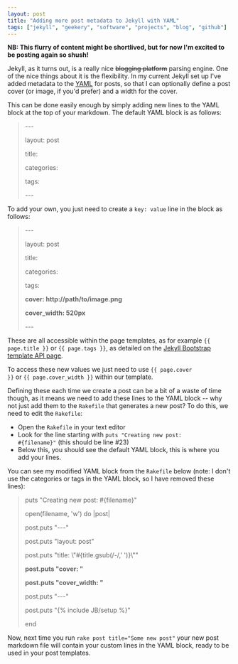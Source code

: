 ```yaml
---
layout: post
title: "Adding more post metadata to Jekyll with YAML"
tags: ["jekyll", "geekery", "software", "projects", "blog", "github"]
---
```

<strong>NB: This flurry of content might be shortlived, but for now I'm excited to be posting again so shush!</strong>

Jekyll, as it turns out, is a really nice <s>blogging platform</s> parsing engine. One of the nice things about it is the flexibility. In my current Jekyll set up I've added metadata to the [YAML](http://www.yaml.org/) for posts, so that I can optionally define a post cover (or image, if you'd prefer) and a width for the cover.

This can be done easily enough by simply adding new lines to the YAML block at the top of your markdown. The default YAML block is as follows:

<blockquote class="code">
<p>---</p>
<p>layout: post</p>
<p>title: </p>
<p>categories: </p>
<p>tags: </p>
<p>---</p>
</blockquote>

To add your own, you just need to create a <code>key: value</code> line in the block as follows:

<blockquote class="code">
<p>---</p>
<p>layout: post</p>
<p>title: </p>
<p>categories: </p>
<p>tags: </p>
<p><strong>cover: http://path/to/image.png</strong></p>
<p><strong>cover_width: 520px</strong></p>
<p>---</p>
</blockquote>

These are all accessible within the page templates, as for example <code>&#123;&#123; page.title }}</code> or <code>&#123;&#123; page.tags }}</code>, as detailed on the [Jekyll Bootstrap template API page](http://jekyllbootstrap.com/api/template-data-api.html).

To access these new values we just need to use <code>&#123;&#123; page.cover }}</code> or <code>&#123;&#123; page.cover_width }}</code> within our template.

Defining these each time we create a post can be a bit of a waste of time though, as it means we need to add these lines to the YAML block -- why not just add them to the <code>Rakefile</code> that generates a new post? To do this, we need to edit the <code>Rakefile</code>:
- Open the <code>Rakefile</code> in your text editor
- Look for the line starting with <code>puts "Creating new post: #{filename}"</code> (this should be line \#23)
- Below this, you should see the default YAML block, this is where you add your lines.

You can see my modified YAML block from  the <code>Rakefile</code> below (note: I don't use the categories or tags in the YAML block, so I have removed these lines):

<blockquote class="code">
<p>  puts "Creating new post: #&#123;filename}"</p>
<p>  open(filename, 'w') do |post|</p>
<p>    post.puts "---"</p>
<p>    post.puts "layout: post"</p>
<p>    post.puts "title: \"#{title.gsub(/-/,' ')}\""</p>
<p><strong>    post.puts "cover: "</strong></p>
<p><strong>    post.puts "cover_width: "</strong></p>
<p>    post.puts "---"</p>
<p>    post.puts "&#123;% include JB/setup %}"</p>
<p>  end</p>
</blockquote>

Now, next time you run <code>rake post title="Some new post"</code> your new post markdown file will contain your custom lines in the YAML block, ready to be used in your post templates.